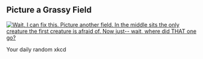 ## Picture a Grassy Field
[![Wait, I can fix this. Picture another field. In the middle sits the only creature the first creature is afraid of. Now just-- wait, where did THAT one go?](https://imgs.xkcd.com/comics/picture_a_grassy_field.png)](https://xkcd.com/1582/ "Wait, I can fix this. Picture another field. In the middle sits the only creature the first creature is afraid of. Now just-- wait, where did THAT one go?")

Your daily random xkcd
